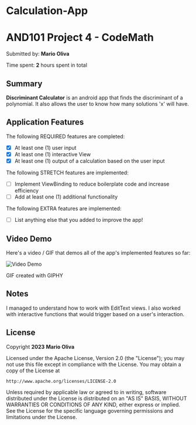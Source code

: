 # Calculation-App

<!-- (This is a comment) INSTRUCTIONS: Go through this page and fill out any **bolded** entries with their correct values.-->

# AND101 Project 4 - CodeMath

Submitted by: **Mario Oliva**

Time spent: **2** hours spent in total

## Summary

**Discriminant Calculator** is an android app that finds the discriminant of a polynomial. It also allows the user to know how many solutions 'x' will have.

## Application Features

<!-- (This is a comment) Please be sure to change the [ ] to [x] for any features you completed.  If a feature is not checked [x], you might miss the points for that item! -->

The following REQUIRED features are completed:

- [x] At least one (1) user input
- [x] At least one (1) interactive View
- [x] At least one (1) output of a calculation based on the user input

The following STRETCH features are implemented:

- [ ] Implement ViewBinding to reduce boilerplate code and increase efficiency
- [ ] Add at least one (1) additional functionality

The following EXTRA features are implemented:

- [ ] List anything else that you added to improve the app!

## Video Demo

Here's a video / GIF that demos all of the app's implemented features so far:

<img src='https://media4.giphy.com/media/v1.Y2lkPTc5MGI3NjExMGY2ZWI1ZGZiNGY3OWIxNTJhODRlMjAxMzM0NzEyN2Q1OTg0MDRlYyZjdD1n/ooC2reC5Tpc86eVJGp/giphy.gif' title='Video Demo' width='' alt='Video Demo' />

GIF created with GIPHY

<!-- Recommended tools:
- [Kap](https://getkap.co/) for macOS
- [ScreenToGif](https://www.screentogif.com/) for Windows
- [peek](https://github.com/phw/peek) for Linux. -->

## Notes

I managed to understand how to work with EditText views. I also worked with interactive functions that would trigger based on a user's interaction.

## License

Copyright **2023** **Mario Oliva**

Licensed under the Apache License, Version 2.0 (the "License");
you may not use this file except in compliance with the License.
You may obtain a copy of the License at

    http://www.apache.org/licenses/LICENSE-2.0

Unless required by applicable law or agreed to in writing, software
distributed under the License is distributed on an "AS IS" BASIS,
WITHOUT WARRANTIES OR CONDITIONS OF ANY KIND, either express or implied.
See the License for the specific language governing permissions and
limitations under the License.
